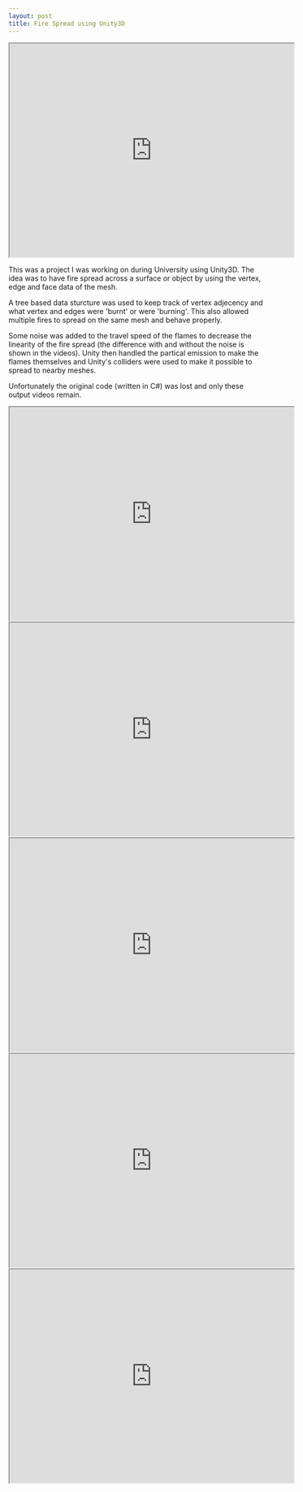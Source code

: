 ```yaml
---
layout: post
title: Fire Spread using Unity3D
---
```


[comment]: <> (Single Flame)
<iframe width="560" height="420" src="http://www.youtube.com/embed/lg5l6ATXPi0"></iframe>

This was a project I was working on during University using Unity3D. The idea was to have fire spread across a surface or object by using the vertex, edge and face data of the mesh.

A tree based data sturcture was used to keep track of vertex adjecency and what vertex and edges were 'burnt' or were 'burning'. 
This also allowed multiple fires to spread on the same mesh and behave properly. 

Some noise was added to the travel speed of the flames to decrease the linearity of the fire spread (the difference with and without the noise is shown in the videos).
Unity then handled the partical emission to make the flames themselves and Unity's colliders were used to make it possible to spread to nearby meshes.

Unfortunately the original code (written in C#) was lost and only these output videos remain.

[comment]: <> (Single Flame With Noise)
<iframe width="560" height="420" src="http://www.youtube.com/embed/pO0YtNegLyc"></iframe>

[comment]: <> (Two Flames)
<iframe width="560" height="420" src="http://www.youtube.com/embed/kJUhSyE1o1s"></iframe>

[comment]: <> (Two Flames with Noise)
<iframe width="560" height="420" src="http://www.youtube.com/embed/n_E8qFc4D4k"></iframe>

[comment]: <> (Multiple Objects)
<iframe width="560" height="420" src="http://www.youtube.com/embed/FZSO-QazdR8"></iframe>

[comment]: <> (Large Scale with Multiple Flames)
<iframe width="560" height="420" src="http://www.youtube.com/embed/-X39TfjREgI"></iframe>

